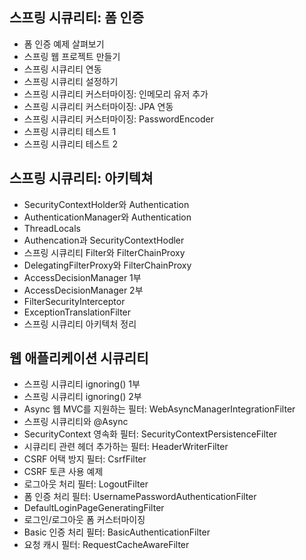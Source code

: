 ## 스프링 시큐리티: 폼 인증

- 폼 인증 예제 살펴보기
- 스프링 웹 프로젝트 만들기
- 스프링 시큐리티 연동
- 스프링 시큐리티 설정하기
- 스프링 시큐리티 커스터마이징: 인메모리 유저 추가
- 스프링 시큐리티 커스터마이징: JPA 연동
- 스프링 시큐리티 커스터마이징: PasswordEncoder
- 스프링 시큐리티 테스트 1
- 스프링 시큐리티 테스트 2

## 스프링 시큐리티: 아키텍쳐

- SecurityContextHolder와 Authentication
- AuthenticationManager와 Authentication
- ThreadLocals
- Authencation과 SecurityContextHodler
- 스프링 시큐리티 Filter와 FilterChainProxy
- DelegatingFilterProxy와 FilterChainProxy
- AccessDecisionManager 1부
- AccessDecisionManager 2부
- FilterSecurityInterceptor
- ExceptionTranslationFilter
- 스프링 시큐리티 아키텍처 정리

## 웹 애플리케이션 시큐리티

- 스프링 시큐리티 ignoring() 1부
- 스프링 시큐리티 ignoring() 2부
- Async 웹 MVC를 지원하는 필터: WebAsyncManagerIntegrationFilter
- 스프링 시큐리티와 @Async
- SecurityContext 영속화 필터: SecurityContextPersistenceFilter
- 시큐리티 관련 헤더 추가하는 필터: HeaderWriterFilter
- CSRF 어택 방지 필터: CsrfFilter
- CSRF 토큰 사용 예제
- 로그아웃 처리 필터: LogoutFilter
- 폼 인증 처리 필터: UsernamePasswordAuthenticationFilter
- DefaultLoginPageGeneratingFilter
- 로그인/로그아웃 폼 커스터마이징
- Basic 인증 처리 필터: BasicAuthenticationFilter
- 요청 캐시 필터: RequestCacheAwareFilter
